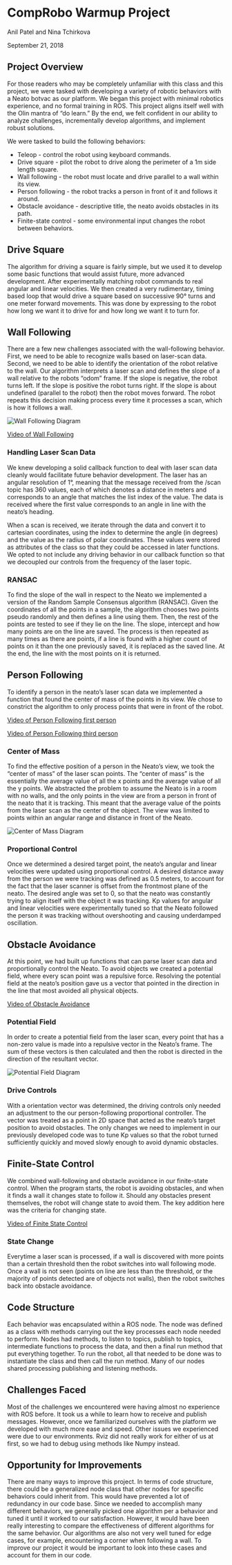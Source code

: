 # CompRobo Warmup Project

Anil Patel and Nina Tchirkova

September 21, 2018

## Project Overview
For those readers who may be completely unfamiliar with this class and this project, we were tasked with developing a variety of robotic behaviors with a Neato botvac as our platform. We began this project with minimal robotics experience, and no formal training in ROS. This project aligns itself well with the Olin mantra of “do learn.” By the end, we felt confident in our ability to analyze challenges, incrementally develop algorithms, and implement robust solutions.

We were tasked to build the following behaviors:
- Teleop - control the robot using keyboard commands.
- Drive square - pilot the robot to drive along the perimeter of a 1m side length square.
- Wall following - the robot must locate and drive parallel to a wall within its view.
- Person following - the robot tracks a person in front of it and follows it around.
- Obstacle avoidance - descriptive title, the neato avoids obstacles in its path.
- Finite-state control - some environmental input changes the robot between behaviors.

## Drive Square
The algorithm for driving a square is fairly simple, but we used it to develop some basic functions that would assist future, more advanced development. After experimentally matching robot commands to real angular and linear velocities. We then created a very rudimentary, timing based loop that would drive a square based on successive 90° turns and one meter forward movements. This was done by expressing to the robot how long we want it to drive for and how long we want it to turn for.

## Wall Following
There are a few new challenges associated with the wall-following behavior. First, we need to be able to recognize walls based on laser-scan data. Second, we need to be able to identify the orientation of the robot relative to the wall. Our algorithm interprets a laser scan and defines the slope of a wall relative to the robots “odom” frame. If the slope is negative, the robot turns left. If the slope is positive the robot turns right. If the slope is about undefined (parallel to the robot) then the robot moves forward. The robot repeats this decision making process every time it processes a scan, which is how it follows a wall.

![Wall Following Diagram](/images/wallfollow.png)

[Video of Wall Following](https://youtu.be/g3LunpbJrl8) 

### Handling Laser Scan Data
We knew developing a solid callback function to deal with laser scan data cleanly would facilitate future behavior development. The laser has an angular resolution of 1°, meaning that the message received from the /scan topic has 360 values, each of which denotes a distance in meters and corresponds to an angle that matches the list index of the value. The data is received where the first value corresponds to an angle in  line with the neato’s heading. 

When a scan is received, we iterate through the data and convert it to cartesian coordinates, using the index to determine the angle (in degrees) and the value as the radius of polar coordinates. These values were stored as attributes of the class so that they could be accessed in later functions. We opted to not include any driving behavior in our callback function so that we decoupled our controls from the frequency of the laser topic.

### RANSAC
To find the slope of the wall in respect to the Neato we implemented a version of the Random Sample Consensus algorithm (RANSAC). Given the coordinates of all the points in a sample, the algorithm chooses two points pseudo randomly and then defines a line using them. Then, the rest of the points are tested to see if they lie on the line. The slope, intercept and how many points are on the line are saved. The process is then repeated as many times as there are points, if a line is found with a higher count of points on it than the one previously saved, it is replaced as the saved line. At the end, the line with the most points on it is returned. 

## Person Following
To identify a person in the neato’s laser scan data we implemented a function that found the center of mass of the points in its view. We chose to constrict the algorithm to only process points that were in front of the robot.

[Video of Person Following first person](https://www.youtube.com/upload)

[Video of Person Following third person](https://youtu.be/bs_17oStY-8)

### Center of Mass
To find the effective position of a person in the Neato’s view, we took the “center of mass” of the laser scan points. The “center of mass” is the essentially the average value of all the x points and the average value of all the y points. We abstracted the problem to assume the Neato is in a room with no walls, and the only points in the view are from a person in front of the neato that it is tracking. This meant that the average value of the points from the laser scan as the center of the object. The view was limited to points within an angular range and distance in front of the Neato.

![Center of Mass Diagram](/images/com.png)

### Proportional Control
Once we determined a desired target point, the neato’s angular and linear velocities were updated using proportional control. A desired distance away from the person we were tracking was defined as 0.5 meters, to account for the fact that the laser scanner is offset from the frontmost plane of the neato. The desired angle was set to 0, so that the neato was constantly trying to align itself with the object it was tracking. Kp values for angular and linear velocities were experimentally tuned so that the Neato followed the person it was tracking without overshooting and causing underdamped oscillation.

## Obstacle Avoidance
At this point, we had built up functions that can parse laser scan data and proportionally control the Neato. To avoid objects we created a potential field, where every scan point was a repulsive force. Resolving the potential field at the neato’s position gave us a vector that pointed in the direction in the line that most avoided all physical objects.

[Video of Obstacle Avoidance](https://youtu.be/FgfwBXhXc2w)

### Potential Field
In order to create a potential field from the laser scan, every point that has a non-zero value is made into a repulsive vector in the Neato’s frame. The sum of these vectors is then calculated and then the robot is directed in the direction of the resultant vector. 

![Potential Field Diagram](/images/potent.png)

### Drive Controls
With a orientation vector was determined, the driving controls only needed an adjustment to the our person-following proportional controller. The vector was treated as a point in 2D space that acted as the neato’s target position to avoid obstacles. The only changes we need to implement in our previously developed code was to tune Kp values so that the robot turned sufficiently quickly and moved slowly enough to avoid dynamic obstacles.

## Finite-State Control
We combined wall-following and obstacle avoidance in our finite-state control. When the program starts, the robot is avoiding obstacles, and when it finds a wall it changes state to follow it. Should any obstacles present themselves, the robot will change state to avoid them. The key addition here was the criteria for changing state.

[Video of Finite State Control](https://youtu.be/juX2vZyGd-g)

### State Change
Everytime a laser scan is processed, if a wall is discovered with more points than a certain threshold then the robot switches into wall following mode. Once a wall is not seen (points on line are less than the threshold, or the majority of points detected are of objects not walls), then the robot switches back into obstacle avoidance.

## Code Structure
Each behavior was encapsulated within a ROS node. The node was defined as a class with methods carrying out the key processes each node needed to perform. Nodes had methods, to listen to topics, publish to topics, intermediate functions to process the data, and then a final run method that put everything together. To run the robot, all that needed to be done was to instantiate the class and then call the run method. Many of our nodes shared processing publishing and listening methods.

## Challenges Faced
Most of the challenges we encountered were having almost no experience with ROS before. It took us a while to learn how to receive and publish messages. However, once we familiarized ourselves with the platform we developed with much more ease and speed. Other issues we experienced were due to our environments. Rviz did not really work for either of us at first, so we had to debug using methods like Numpy instead.

## Opportunity for Improvements
There are many ways to improve this project. In terms of code structure, there could be a generalized node class that other nodes for specific behaviors could inherit from. This would have prevented a lot of redundancy in our code base. Since we needed to accomplish many different behaviors, we generally picked one algorithm per a behavior and tuned it until it worked to our satisfaction. However, it would have been really interesting to compare the effectiveness of different algorithms for the same behavior. Our algorithms are also not very well tuned for edge cases, for example, encountering a corner when following a wall. To improve our project it would be important to look into these cases and account for them in our code.
